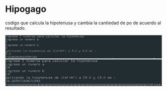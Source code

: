 # Hipogago

codigo que calcula la hipotenusa y cambia la cantiedad de po de acuerdo al resultado.

![hipo](https://raw.githubusercontent.com/entifais/hipogago/main/misc/1.png)
![hipo2](https://raw.githubusercontent.com/entifais/hipogago/main/misc/2.png)